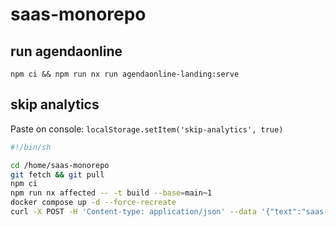 # saas-monorepo

## run agendaonline

`npm ci && npm run nx run agendaonline-landing:serve`

## skip analytics 
Paste on console: `localStorage.setItem('skip-analytics', true)`

```sh
#!/bin/sh

cd /home/saas-monorepo
git fetch && git pull
npm ci
npm run nx affected -- -t build --base=main~1
docker compose up -d --force-recreate
curl -X POST -H 'Content-type: application/json' --data '{"text":"saas-monorepo deployed"}' https://hooks.slack.com/services/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
```
